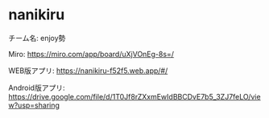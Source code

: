 # nanikiru

チーム名: enjoy勢

Miro: https://miro.com/app/board/uXjVOnEg-8s=/

WEB版アプリ: https://nanikiru-f52f5.web.app/#/

Android版アプリ: https://drive.google.com/file/d/1T0Jf8rZXxmEwIdBBCDvE7b5_3ZJ7feLO/view?usp=sharing
